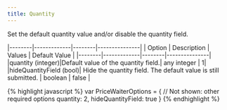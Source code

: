 ```yaml
---
title: Quantity
---
```


Set the default quantity value and/or disable the quantity field.

|--------|-------------|--------|---------------|
| Option | Description | Values | Default Value |
|--------|-------------|--------|---------------|
|quantity (integer)|Default value of the quantity field.| any integer | 1|
|hideQuantityField (bool)| Hide the quantity field. The default value is still submitted. | boolean | false |

{% highlight javascript %}
var PriceWaiterOptions = {
    // Not shown: other required options
    quantity: 2,
    hideQuantityField: true
}
{% endhighlight %}
